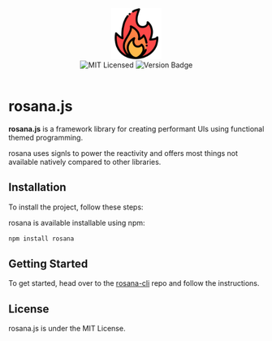 
<div align="center"><img src="./favicon.ico" width="100" /></div>

<div align="center">
<img alt="MIT Licensed" src="https://img.shields.io/badge/license-MIT-blue.svg">
<img alt="Version Badge" src="https://img.shields.io/badge/version-0.0.3-brightgreen.svg">
</div>

<br>

# rosana.js

**rosana.js** is a framework library for creating performant UIs using functional themed programming.

rosana uses signls to power the reactivity and offers most things not available natively compared to other libraries.


## Installation

To install the project, follow these steps:

rosana is available installable using npm:

```bash
npm install rosana
```

## Getting Started

To get  started, head over to the [rosana-cli](https://github.com/oarabiledev/rosana-cli) repo and follow the instructions.

## License

rosana.js is under the MIT License.